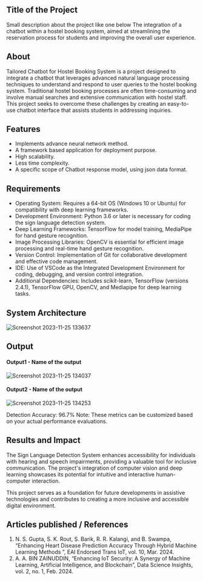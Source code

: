 ## Title of the Project
Small description about the project like one below
The integration of a chatbot within a hostel booking system, aimed at streamlining the reservation process for students and improving the overall user experience.

## About
<!--Detailed Description about the project-->
Tailored Chatbot for Hostel Booking System is a project designed to integrate a chatbot that leverages advanced natural language processing techniques to understand and respond to user queries to the hostel booking system. Traditional hostel booking processes are often time-consuming and involve manual searches and extensive communication with hostel staff. This project seeks to overcome these challenges by creating an easy-to-use chatbot interface that assists students in addressing inquiries.

## Features
<!--List the features of the project as shown below-->
- Implements advance neural network method.
- A framework based application for deployment purpose.
- High scalability.
- Less time complexity.
- A specific scope of Chatbot response model, using json data format.

## Requirements
<!--List the requirements of the project as shown below-->
* Operating System: Requires a 64-bit OS (Windows 10 or Ubuntu) for compatibility with deep learning frameworks.
* Development Environment: Python 3.6 or later is necessary for coding the sign language detection system.
* Deep Learning Frameworks: TensorFlow for model training, MediaPipe for hand gesture recognition.
* Image Processing Libraries: OpenCV is essential for efficient image processing and real-time hand gesture recognition.
* Version Control: Implementation of Git for collaborative development and effective code management.
* IDE: Use of VSCode as the Integrated Development Environment for coding, debugging, and version control integration.
* Additional Dependencies: Includes scikit-learn, TensorFlow (versions 2.4.1), TensorFlow GPU, OpenCV, and Mediapipe for deep learning tasks.

## System Architecture
<!--Embed the system architecture diagram as shown below-->

![Screenshot 2023-11-25 133637](https://github.com/<<yourusername>>/Hand-Gesture-Recognition-System/assets/75235455/a60c11f3-0a11-47fb-ac89-755d5f45c995)


## Output

<!--Embed the Output picture at respective places as shown below as shown below-->
#### Output1 - Name of the output

![Screenshot 2023-11-25 134037](https://github.com/<<yourusername>>/Hand-Gesture-Recognition-System/assets/75235455/8c2b6b5c-5ed2-4ec4-b18e-5b6625402c16)

#### Output2 - Name of the output
![Screenshot 2023-11-25 134253](https://github.com/<<yourusername>>/Hand-Gesture-Recognition-System/assets/75235455/5e05c981-05ca-4aaa-aea2-d918dcf25cb7)

Detection Accuracy: 96.7%
Note: These metrics can be customized based on your actual performance evaluations.


## Results and Impact
<!--Give the results and impact as shown below-->
The Sign Language Detection System enhances accessibility for individuals with hearing and speech impairments, providing a valuable tool for inclusive communication. The project's integration of computer vision and deep learning showcases its potential for intuitive and interactive human-computer interaction.

This project serves as a foundation for future developments in assistive technologies and contributes to creating a more inclusive and accessible digital environment.

## Articles published / References
1. N. S. Gupta, S. K. Rout, S. Barik, R. R. Kalangi, and B. Swampa, “Enhancing Heart Disease Prediction Accuracy Through Hybrid Machine Learning Methods ”, EAI Endorsed Trans IoT, vol. 10, Mar. 2024.
2. A. A. BIN ZAINUDDIN, “Enhancing IoT Security: A Synergy of Machine Learning, Artificial Intelligence, and Blockchain”, Data Science Insights, vol. 2, no. 1, Feb. 2024.
